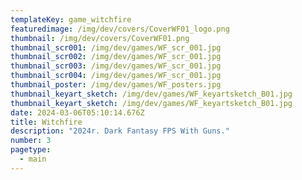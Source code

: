 ```yaml
---
templateKey: game_witchfire
featuredimage: /img/dev/covers/CoverWF01_logo.png
thumbnail: /img/dev/covers/CoverWF01.png
thumbnail_scr001: /img/dev/games/WF_scr_001.jpg
thumbnail_scr002: /img/dev/games/WF_scr_001.jpg
thumbnail_scr003: /img/dev/games/WF_scr_001.jpg
thumbnail_scr004: /img/dev/games/WF_scr_001.jpg
thumbnail_poster: /img/dev/games/WF_posters.jpg
thumbnail_keyart_sketch: /img/dev/games/WF_keyartsketch_B01.jpg
thumbnail_keyart_sketch: /img/dev/games/WF_keyartsketch_B01.jpg
date: 2024-03-06T05:10:14.676Z
title: Witchfire
description: "2024r. Dark Fantasy FPS With Guns."
number: 3
pagetype:
  - main
---
```

